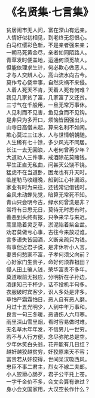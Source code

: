 <link href="../../css/style.css" rel="stylesheet" type="text/css" />

# 《名贤集·七言集》

<div class="poetry">

贫居闹市无人问，富在深山有远亲。  <br />
人情好似初相见，到老终无怨恨心。  <br />
白马红缨彩色新，不是亲者强来亲；<br />
一朝马死黄金尽，亲者如同陌路人。<br />
青草发时便盖地，运通何须觅故人。<br />
但能依理求生计，何必欺心做恶人。<br />
才与人交辨人心，高山流水向古今。<br />
莫作亏心侥幸事，自然灾祸不来侵。<br />
人着人死天不肯，天着人死有何难？<br />
我见几家贫了富，几家富了又还贫。<br />
三寸气在千般用，一旦无常万事休。<br />
人见利而不见害，鱼见食而不见钩。<br />
是非只为多开口，烦恼皆因强出头。<br />
山寺日高僧未起，算来名利不如闲。<br />
欺心莫过三江水，人与世情朝朝随。<br />
人生稀有七十馀，多少风光不同居。<br />
长江一去无回浪，人老何曾再少年？<br />
大道劝人三件事，戒酒除花莫赌钱。<br />
平生正直无私曲，问甚天公饶不饶。<br />
猛虎不在当道卧，困龙也有升天时。<br />
临崖勒马收缰晚，船到江心补漏迟。<br />
家业有时为来往，还钱常记借钱时。<br />
金风未动蝉先觉，暗算无常死不知。<br />
青山只会明今古，绿水何曾洗是非？<br />
常将有日思无日，莫待无时思有时。<br />
善恶到头终有报，只争来早与来迟。<br />
蒿里隐着灵芝草，淤泥陷着紫金盆。<br />
劝君莫做亏心事，古往今来放过谁。<br />
言多语失皆因酒，义断亲疏只为钱。<br />
有事但近君子说，是非休听小人言。<br />
妻贤何愁家不富，子孝何须父向前？<br />
心好家门生贵子，命好何须靠祖田？<br />
侵人田土骗人钱，荣华富贵不多年。<br />
莫道眼前无报应，分明折在子孙边。<br />
酒逢知己千杯少，话不投机半句多。<br />
衣服破时宾客少，识人多处是非多。<br />
草怕严霜霜怕日，恶人自有恶人磨。<br />
月过十五光明少，人到中年万事和。<br />
良言一句三冬暖，恶语伤人六月寒。<br />
雨里深山雪里烟，看时容易做时难。<br />
无名草木年年发，不信男儿一世穷。<br />
若不与人行方便，念尽弥陀总是空。<br />
少年休笑白头翁，花开能有几日红？<br />
越奸越狡越贫穷，奸狡原来天不容；<br />
富贵若从奸狡得，世间呆汉吸西风。<br />
忠臣不事二君主，烈女不嫁二夫郎。<br />
小人狡猾心肠歹，君子公平托上苍。<br />
一字千金价不多，会文会算有谁过？<br />
身小会文国家用，大汉空长作什么？<br />

</div>
